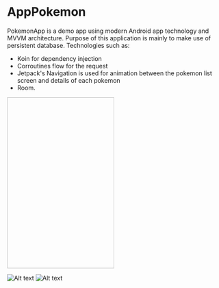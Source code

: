 # AppPokemon

PokemonApp is a demo app using modern Android app technology and MVVM architecture.
Purpose of this application is mainly to make use of persistent database.
Technologies such as:
- Koin for dependency injection
- Corroutines flow for the request
- Jetpack's Navigation is used for animation between the pokemon list screen and details of each pokemon
- Room.

<img scr:="https://github.com/LaryssaGomesF/AppPokemon/blob/feature/%232/app/src/main/res/drawable/screenshot_main.jpeg" width=250 height=400/>

![Alt text]( =250x250)
![Alt text](https://github.com/LaryssaGomesF/AppPokemon/blob/feature/%232/app/src/main/res/drawable/screenshot_detail.jpeg "Screenshot Detail")


